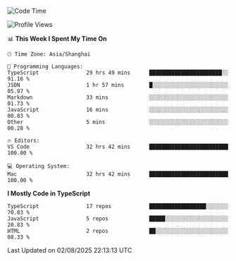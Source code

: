 <!--START_SECTION:waka-->
![Code Time](http://img.shields.io/badge/Code%20Time-8%2C027%20hrs%2028%20mins-blue)

![Profile Views](http://img.shields.io/badge/Profile%20Views-5-blue)

📊 **This Week I Spent My Time On** 

```text
🕑︎ Time Zone: Asia/Shanghai

💬 Programming Languages: 
TypeScript               29 hrs 49 mins      ███████████████████████░░   91.16 % 
JSON                     1 hr 57 mins        █░░░░░░░░░░░░░░░░░░░░░░░░   05.97 % 
Markdown                 33 mins             ░░░░░░░░░░░░░░░░░░░░░░░░░   01.73 % 
JavaScript               16 mins             ░░░░░░░░░░░░░░░░░░░░░░░░░   00.83 % 
Other                    5 mins              ░░░░░░░░░░░░░░░░░░░░░░░░░   00.28 % 

🔥 Editors: 
VS Code                  32 hrs 42 mins      █████████████████████████   100.00 % 

💻 Operating System: 
Mac                      32 hrs 42 mins      █████████████████████████   100.00 % 
```

**I Mostly Code in TypeScript** 

```text
TypeScript               17 repos            ██████████████████░░░░░░░   70.83 % 
JavaScript               5 repos             █████░░░░░░░░░░░░░░░░░░░░   20.83 % 
HTML                     2 repos             ██░░░░░░░░░░░░░░░░░░░░░░░   08.33 % 
```




 Last Updated on 02/08/2025 22:13:13 UTC
<!--END_SECTION:waka-->
